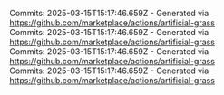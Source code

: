 Commits: 2025-03-15T15:17:46.659Z - Generated via https://github.com/marketplace/actions/artificial-grass
<br>
Commits: 2025-03-15T15:17:46.659Z - Generated via https://github.com/marketplace/actions/artificial-grass
<br>
Commits: 2025-03-15T15:17:46.659Z - Generated via https://github.com/marketplace/actions/artificial-grass
<br>
Commits: 2025-03-15T15:17:46.659Z - Generated via https://github.com/marketplace/actions/artificial-grass
<br>
